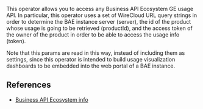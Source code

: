 This operator allows you to access any Business API Ecosystem GE usage API. In particular, this operator uses a set
of WireCloud URL query strings in order to determine the BAE instance server (server), the id of the product whose
usage is going to be retrieved (productId), and the access token of the owner of the product in order to be able to
access the usage info (token).

Note that this params are read in this way, instead of including them as settings, since this operator is intended
to build usage visualization dashboards to be embedded into the web portal of a BAE instance.

## References

* [Business API Ecosystem info](https://catalogue.fiware.org/enablers/business-api-ecosystem-biz-ecosystem-ri)
